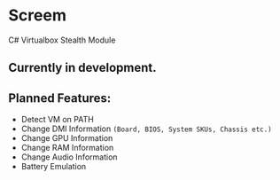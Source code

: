 # Screem
C# Virtualbox Stealth Module

## Currently in development.

## Planned Features:
- Detect VM on PATH
- Change DMI Information `(Board, BIOS, System SKUs, Chassis etc.)`
- Change GPU Information
- Change RAM Information
- Change Audio Information
- Battery Emulation
